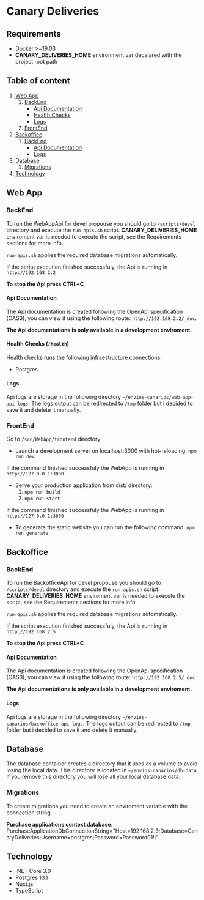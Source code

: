 # Canary Deliveries

## Requirements

- Docker >=19.03
- **CANARY_DELIVERIES_HOME** environment var decalared with the project root path

## Table of content

1. [Web App](#web-app)
   1. [BackEnd](#web-app-backend)
      * [Api Documentation](#web-app-backend-api-doc)
      * [Health Checks](#web-bapp-backend-health)
      * [Logs](#web-bapp-backend-logs)
   2. [FrontEnd](#web-bapp-frontend)   
2. [Backoffice](#backoffice)
   1. [BackEnd](#backoffice-backend)
       * [Api Documentation](#backoffice-backend-api-doc)
       * [Logs](#backoffice-backend-logs)
3. [Database](#database)
   1. [Migrations](#database-migrations)
4. [Technology](#technology)

## Web App

<a name="web-app-backend"></a>
### BackEnd

To run the WebAppApi for devel propouse you should go to `/scripts/devel` directory and execute the `run-apis.sh` script. **CANARY_DELIVERIES_HOME** enviroment var is needed to execute the script, see the Requirements sections for more info.

`run-apis.sh` applies the required database migrations automatically.

If the script execution finished successfuly, the Api is running in `http://192.168.2.2`

**To stop the Api press CTRL+C**

<a name="web-app-backend-api-doc"></a>
#### Api Documentation

The Api documentation is created following the OpenApi specification (OAS3), you can view it using the following route: `http://192.168.2.2/_doc`.

**The Api documentations is only available in a development enviroment.**

<a name="web-bapp-backend-health"></a>
#### Health Checks (`/health`)

Health checks runs the following infraestructure connections:
* Postgres

<a name="web-bapp-backend-logs"></a>
#### Logs

Api logs are storage in the following directory `~/envios-canarios/web-app-api-logs`.
The logs output can be redirected to `/tmp` folder but i decided to save it and delete it manually.

<a name="web-bapp-frontend"></a>
### FrontEnd

Go to `/src/WebApp/frontend` directory

- Launch a development server on localhost:3000 with hot-reloading:
`npm run dev`

If the command finished successfuly the WebApp is running in `http://127.0.0.1:3000`

- Serve your production application from dist/ directory:
    1. `npm run build`
    2. `npm run start`

If the command finished successfuly the WebApp is running in `http://127.0.0.1:3000`

- To generate the static website you can run the following command:
`npm run generate`

<a name="backoffice"></a>
## Backoffice

<a name="backoffice-backend"></a>
### BackEnd

To run the BackofficeApi for devel propouse you should go to `/scripts/devel` directory and execute the `run-apis.sh` script. **CANARY_DELIVERIES_HOME** enviroment var is needed to execute the script, see the Requirements sections for more info.

`run-apis.sh` applies the required database migrations automatically.

If the script execution finished successfuly, the Api is running in `http://192.168.2.5`

**To stop the Api press CTRL+C**

<a name="backoffice-backend-api-doc"></a>
#### Api Documentation

The Api documentation is created following the OpenApi specification (OAS3), you can view it using the following route: `http://192.168.2.5/_doc`.

**The Api documentations is only available in a development enviroment.**

<a name="backoffice-backend-logs"></a>
#### Logs

Api logs are storage in the following directory `~/envios-canarios/backoffice-api-logs`.
The logs output can be redirected to `/tmp` folder but i decided to save it and delete it manually.

<a name="database"></a>
## Database

The database container creates a directory that it uses as a volume to avoid losing the local data. This directory is located in `~/envios-canarios/db-data`.
If you remove this directory you will lose all your local database data.

<a name="database-migrations"></a>
### Migrations

To create migrations you need to create an enviroment variable with the connection string.

**Purchase applications context database**: PurchaseApplicationDbConnectionString="Host=192.168.2.3;Database=CanaryDeliveries;Username=postgres;Password=Password01!;"

<a name="technology"></a>
## Technology

* .NET Core 3.0
* Postgres 13.1
* Nuxt.js
* TypeScript
